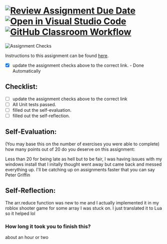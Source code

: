 [![Review Assignment Due Date](https://classroom.github.com/assets/deadline-readme-button-24ddc0f5d75046c5622901739e7c5dd533143b0c8e959d652212380cedb1ea36.svg)](https://classroom.github.com/a/1-StSSCt)
[![Open in Visual Studio Code](https://classroom.github.com/assets/open-in-vscode-718a45dd9cf7e7f842a935f5ebbe5719a5e09af4491e668f4dbf3b35d5cca122.svg)](https://classroom.github.com/online_ide?assignment_repo_id=12513922&assignment_repo_type=AssignmentRepo)
[![GitHub Classroom Workflow](https://BurntBrownBoi/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@github.com/IT3049C-Lively-FA23/js-and-dom-exercises-BurntBrownBoi/actions/workflows/classroom.yml/badge.svg)](https://BurntBrownBoi/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@github.com/IT3049C-Lively-FA23/js-and-dom-exercises-BurntBrownBoi/actions/workflows/classroom.yml)
===================================
![Assignment Checks](https://github.com/IT3049C/JS-and-DOM-Exercises/workflows/Assignment%20Checks/badge.svg)

Instructions to this assignment can be found [here](https://reedws.github.io/IT3049C/coursework/labs/js-and-dom-exercises/).
- [x] update the assignment checks above to the correct link. - Done Automatically
## Checklist:
- [ ] update the assignment checks above to the correct link
- [ ] All Unit tests passed.
- [ ] filled out the self-evaluation.
- [ ] filled out the self-reflection.

## Self-Evaluation: 
(You may base this on the number of exercises you were able to complete)
how many points out of 20 do you deserve on this assignment: 

Less than 20 for being late as hell but to be fair, I was having issues with my windows install that I initally thought went away but came back and messed everything up. I'll be catching up on assignments faster that you can say Peter Griffin

## Self-Reflection:
<!-- What did you learn that you found interesting -->
The arr.reduce function was new to me and I actually implemented it in my roblox shooter game for some array I was stuck on. I just translated it to Lua so it helped lol

### How long it took you to finish this?
about an hour or two
